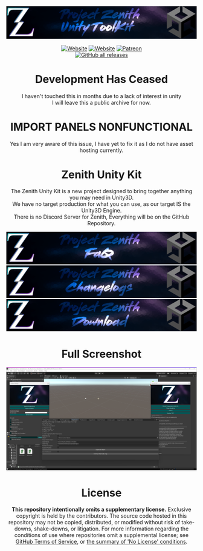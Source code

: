 <div align='center'>
<img src="screenshots/Zenith.png" />  

[![Website](https://img.shields.io/website?down_color=red&down_message=Offline&label=Trigon.Systems&style=for-the-badge&up_color=cyan&up_message=Online&url=https%3A%2F%2Ftrigon.systems)](https://trigon.systems)
[![Website](https://img.shields.io/website?down_color=red&down_message=Offline&label=PaleRa1n.cf&style=for-the-badge&up_color=cyan&up_message=Online&url=https%3A%2F%2Fpalera1n.cf)](https://palera1n.cf)
[![Patreon](https://img.shields.io/badge/Patreon-Donate-pink?style=for-the-badge)](https://www.patreon.com/PhoenixAceVFX)  
[![GitHub all releases](https://img.shields.io/github/downloads/Project-Zenith/ZPUK/total?color=cyan&label=Total%20Downloads&logo=github&logoColor=cyan&style=for-the-badge)](https://github.com/Project-Zenith/ZPUK/releases/latest)  

# Development Has Ceased  
I haven't touched this in months due to a lack of interest in unity  
I will leave this a public archive for now. 

# IMPORT PANELS NONFUNCTIONAL  
Yes I am very aware of this issue, I have yet to fix it as I do not have asset hosting currently.  

# Zenith Unity Kit  
The Zenith Unity Kit is a new project designed to bring together anything you may need in Unity3D.  
We have no target production for what you can use, as our target IS the Unity3D Engine.  
There is no Discord Server for Zenith, Everything will be on the GitHub Repository.  

[![faq](screenshots/faq.png)](./FAQ.md)  
[![changelog](screenshots/changelog.png)](./CHANGELOG.md)  
[![download](screenshots/download.png)](https://github.com/Project-Zenith/ZPUK/releases/latest)  

# Full Screenshot  
<img src="screenshots/UI.png" />

# License

**This repository intentionally omits a supplementary license.** Exclusive copyright is held by the contributors.
The source code hosted in this repository may not be copied, distributed, or modified without risk of take-downs, shake-downs, or litigation.
For more information regarding the conditions of use where repositories omit a supplemental license; see [GitHub Terms of Service](https://docs.github.com/en/github/site-policy/github-terms-of-service#d-user-generated-content), or [the summary of 'No License' conditions](https://choosealicense.com/no-permission/).
</div>
